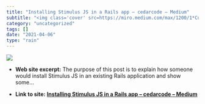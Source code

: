```yaml
---
title: "Installing Stimulus JS in a Rails app – cedarcode – Medium"
subtitle: "<img class='cover' src=https://miro.medium.com/max/1200/1*CugpD67GJkeJ887gof3jlw.jpeg>"
category: "uncategorized"
tags: []
date: "2021-04-06"
type: "rain"
---
```

<img class="cover" src=https://miro.medium.com/max/1200/1*CugpD67GJkeJ887gof3jlw.jpeg>



* **Web site excerpt:** The purpose of this post is to explain how someone would install Stimulus JS in an existing Rails application and show some…

* **Link to site:** **[Installing Stimulus JS in a Rails app – cedarcode – Medium](https://medium.com/cedarcode/installing-stimulus-js-in-a-rails-app-c8564ba51ea2)**